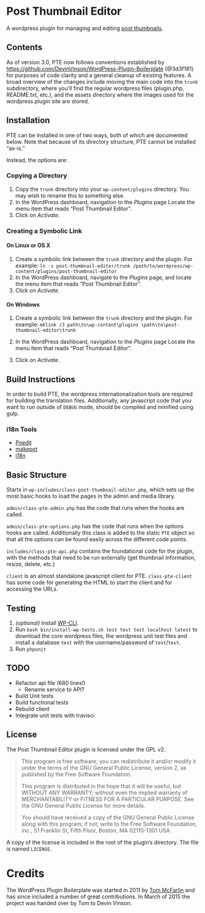 # Post Thumbnail Editor

A wordpress plugin for managing and editing [post thumbnails][pt].

[pt]: http://codex.wordpress.org/Post_Thumbnails

## Contents

As of version 3.0, PTE now follows conventions established by
<https://github.com/DevinVinson/WordPress-Plugin-Boilerplate> (@3d3f181) for
purposes of code clarity and a general cleanup of existing features. A broad
overview of the changes include moving the main code into the `trunk`
subdirectory, where you'll find the regular wordpress files (plugin.php,
README.txt, etc.), and the assets directory where the images used for the
wordpress plugin site are stored.

## Installation

PTE can be installed in one of two ways, both of which are documented below. Note that because of its directory structure, PTE cannot be installed “as-is.”

Instead, the options are:

### Copying a Directory

1. Copy the `trunk` directory into your `wp-content/plugins` directory. You may
   wish to rename this to something else.
2. In the WordPress dashboard, navigation to the *Plugins* page
   Locate the menu item that reads “Post Thumbnail Editor”.
3. Click on *Activate*.

### Creating a Symbolic Link

#### On Linux or OS X

1. Create a symbolic link between the `trunk` directory and the plugin. For
   example: `ln -s post-thumbnail-editor/trunk /path/to/wordpress/wp-content/plugins/post-thumbnail-editor`
2. In the WordPress dashboard, navigate to the *Plugins* page, and
   locate the menu item that reads “Post Thumbnail Editor”.
3. Click on *Activate*.

#### On Windows

1. Create a symbolic link between the `trunk` directory and the plugin. For
   example: `mklink /J path\to\wp-content\plugins \path\to\post-thumbnail-editor\trunk`

2. In the WordPress dashboard, navigation to the *Plugins* page
   Locate the menu item that reads “Post Thumbnail Editor”.

3. Click on *Activate*.

## Build Instructions

In order to build PTE, the wordpress internationalization tools are required for
building the translation files.  Additionally, any javascript code that you want
to run outside of `DEBUG` mode, should be compiled and minified using gulp.

### i18n Tools

* [Poedit](http://www.poedit.net/)
* [makepot](http://i18n.svn.wordpress.org/tools/trunk/)
* [i18n](https://github.com/grappler/i18n)

## Basic Structure

Starts in `wp-includes/class-post-thumbnail-editor.php`, which sets up the most
basic hooks to load the pages in the admin and media library.

`admin/class-pte-admin.php` has the code that runs when the hooks are called.

`admin/class-pte-options.php` has the code that runs when the options hooks
are called.  Additionally this class is added to the static `PTE` object so that
all the options can be found easily across the different code points.

`includes/class-pte-api.php` contains the foundational code for the plugin, with
the methods that need to be run externally (get thumbnail information, resize,
delete, etc.)

`client` is an almost standalone javascript client for PTE. `class-pte-client`
has some code for generating the HTML to start the client and for accessing the
URLs.

## Testing

1. *(optional)* Install [WP-CLI][cli].
2. Run `bash bin/install-wp-tests.sh test test test localhost latest` to
   download the core wordpress files, the wordpress unit test files and install
   a database `test` with the username/password of `test`/`test`.
3. Run `phpunit`

[cli]: http://wp-cli.org/

## TODO

* Refactor api file (680 lines!)
  * Rename service to API?
* Build Unit tests
* Build functional tests
* Rebuild client
* Integrate unit tests with travisci

## License

The Post Thumbnail Editor plugin is licensed under the GPL v2.

> This program is free software; you can redistribute it and/or modify it under
> the terms of the GNU General Public License, version 2, as published by the
> Free Software Foundation.
>
> This program is distributed in the hope that it will be useful, but WITHOUT
> ANY WARRANTY; without even the implied warranty of MERCHANTABILITY or FITNESS
> FOR A PARTICULAR PURPOSE. See the GNU General Public License for more details.
>
> You should have received a copy of the GNU General Public License along with
> this program; if not, write to the Free Software Foundation, Inc., 51 Franklin
> St, Fifth Floor, Boston, MA 02110-1301 USA

A copy of the license is included in the root of the plugin’s directory. The file is named `LICENSE`.

# Credits

The WordPress Plugin Boilerplate was started in 2011 by [Tom McFarlin](http://twitter.com/tommcfarlin/) and has since included a number of great contributions. In March of 2015 the project was handed over by Tom to Devin Vinson.
